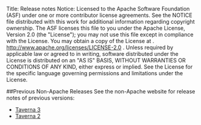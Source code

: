 Title:     Release notes
Notice:    Licensed to the Apache Software Foundation (ASF) under one
           or more contributor license agreements.  See the NOTICE file
           distributed with this work for additional information
           regarding copyright ownership.  The ASF licenses this file
           to you under the Apache License, Version 2.0 (the
           "License"); you may not use this file except in compliance
           with the License.  You may obtain a copy of the License at
           .
             http://www.apache.org/licenses/LICENSE-2.0
           .
           Unless required by applicable law or agreed to in writing,
           software distributed under the License is distributed on an
           "AS IS" BASIS, WITHOUT WARRANTIES OR CONDITIONS OF ANY
           KIND, either express or implied.  See the License for the
           specific language governing permissions and limitations
           under the License.

##Previous Non-Apache Releases
See the non-Apache website for release notes of previous versions:

- [Taverna 3](http://www.taverna.org.uk/developers/work-in-progress/taverna-3/)
- [Taverna 2](http://www.taverna.org.uk/download/workbench/release-notes/)
